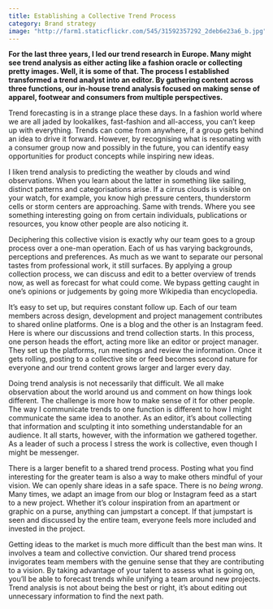```yaml
---
title: Establishing a Collective Trend Process
category: Brand strategy
image: "http://farm1.staticflickr.com/545/31592357292_2deb6e23a6_b.jpg"
---
```


**For the last three years, I led our trend research in Europe. Many might see trend analysis as either acting like a fashion oracle or collecting pretty images. Well, it is some of that. The process I established transformed a trend analyst into an editor. By gathering content across three functions, our in-house trend analysis focused on making sense of apparel, footwear and consumers from multiple perspectives.** 

Trend forecasting is in a strange place these days. In a fashion world where we are all jaded by lookalikes, fast-fashion and all-access, you can’t keep up with everything. Trends can come from anywhere, if a group gets behind an idea to drive it forward. However, by recognising what is resonating with a consumer group now and possibly in the future, you can identify easy opportunities for product concepts while inspiring new ideas. 

I liken trend analysis to predicting the weather by clouds and wind observations. When you learn about the latter in something like sailing, distinct patterns and categorisations arise. If a cirrus clouds is visible on your watch, for example, you know high pressure centers, thunderstorm cells or storm centers are approaching. Same with trends. Where you see something interesting going on from certain individuals, publications or resources, you know other people are also noticing it. 

Deciphering this collective vision is exactly why our team goes to a group process over a one-man operation. Each of us has varying backgrounds, perceptions and preferences. As much as we want to separate our personal tastes from professional work, it still surfaces. By applying a group collection process, we can discuss and edit to a better overview of trends now, as well as forecast for what could come. We bypass getting caught in one’s opinions or judgements by going more Wikipedia than encyclopedia. 

It’s easy to set up, but requires constant follow up. Each of our team members across design, development and project management contributes to shared online platforms. One is a blog and the other is an Instagram feed. Here is where our discussions and trend collection starts. In this process, one person heads the effort, acting more like an editor or project manager. They set up the platforms, run meetings and review the information. Once it gets rolling, posting to a collective site or feed becomes second nature for everyone and our trend content grows larger and larger every day. 

Doing trend analysis is not necessarily that difficult. We all make observation about the world around us and comment on how things look different. The challenge is more how to make sense of it for other people. The way I communicate trends to one function is different to how I might communicate the same idea to another. As an editor, it’s about collecting that information and sculpting it into something understandable for an audience. It all starts, however, with the information we gathered together. As a leader of such a process I stress the work is collective, even though I might be messenger.

There is a larger benefit to a shared trend process. Posting what you find interesting for the greater team is also a way to make others mindful of your vision. We can openly share ideas in a safe space. There is no *being wrong*. Many times, we adapt an image from our blog or Instagram feed as a start to a new project. Whether it’s colour inspiration from an apartment or graphic on a purse, anything can jumpstart a concept. If that jumpstart is seen and discussed by the entire team, everyone feels more included and invested in the project. 

Getting ideas to the market is much more difficult than the best man wins. It involves a team and collective conviction. Our shared trend process invigorates team members with the genuine sense that they are contributing to a vision. By taking advantage of your talent to assess what is going on, you’ll be able to forecast trends while unifying a team around new projects. Trend analysis is not about being the best or right, it’s about editing out unnecessary information to find the next path.